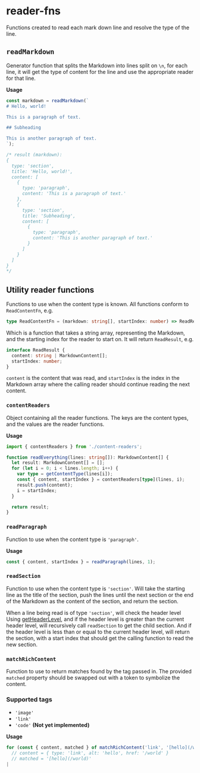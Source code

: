# reader-fns

Functions created to read each mark down line and resolve the type of the line.

## `readMarkdown`

Generator function that splits the Markdown into lines split on `\n`, for each line, it will get the type of content for the line and use the appropriate reader for that line.

**Usage**

```typescript
const markdown = readMarkdown(`
# Hello, world!

This is a paragraph of text.

## Subheading

This is another paragraph of text.
`);

/* result (markdown):
{
  type: 'section',
  title: 'Hello, world!',
  content: [
    {
      type: 'paragraph',
      content: 'This is a paragraph of text.'
    },
    {
      type: 'section',
      title: 'Subheading',
      content: [
        {
          type: 'paragraph',
          content: 'This is another paragraph of text.'
        }
      ]
    }
  ]
}
*/
```

## Utility reader functions

Functions to use when the content type is known. All functions conform to `ReadContentFn`, e.g.

```typescript
type ReadContentFn = (markdown: string[], startIndex: number) => ReadResult;
```

Which is a function that takes a string array, representing the Markdown, and the starting index for the reader to start on. It will return `ReadResult`, e.g.

```typescript
interface ReadResult {
  content: string | MarkdownContent[];
  startIndex: number;
}
```

`content` is the content that was read, and `startIndex` is the index in the Markdown array where the calling reader should continue reading the next content.

### `contentReaders`

Object containing all the reader functions. The keys are the content types, and the values are the reader functions.

**Usage**

```typescript
import { contentReaders } from './content-readers';

function readEverything(lines: string[]): MarkdownContent[] {
  let result: MarkdownContent[] = [];
  for (let i = 0; i < lines.length; i++) {
    var type = getContentType(lines[i]);
    const { content, startIndex } = contentReaders[type](lines, i);
    result.push(content);
    i = startIndex;
  }

  return result;
}
```

### `readParagraph`

Function to use when the content type is `'paragraph'`.

**Usage**

```typescript
const { content, startIndex } = readParagraph(lines, 1);
```

### `readSection`

Function to use when the content type is `'section'`.
Will take the starting line as the title of the section, push the lines until the next section or the end of the Markdown as the content of the section, and return the section.

When a line being read is of type `'section'`, will check the header level Using [getHeaderLevel](../helper-fns/README.md#getheaderlevel), and if the header level is greater than the current header level, will recursively call `readSection` to get the child section. And if the header level is less than or equal to the current header level, will return the section, with a start index that should get the calling function to read the new section.

### `matchRichContent`

Function to use to return matches found by the tag passed in. The provided `matched` property should be swapped out with a token to symbolize the content.

### Supported tags

- `'image'`
- `'link'`
- `'code'` **(Not yet implemented)**

**Usage**

```typescript
for (const { content, matched } of matchRichContent('link', '[hello](/world)')) {
  // content = { type: 'link', alt: 'hello', href: '/world' }
  // matched = '[hello](/world)'
|
```
